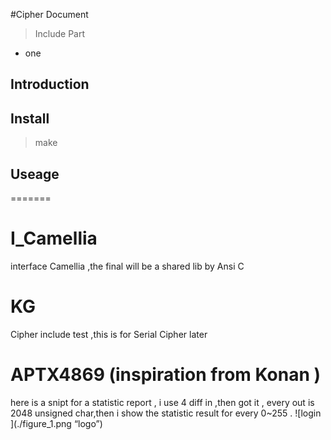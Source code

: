 #Cipher  Document
>Include Part
 - one 
 
## Introduction 
## Install 
> make
	
## Useage 
=======
# I_Camellia
   interface Camellia ,the final will be a shared lib by Ansi C 

# KG
   Cipher include test ,this is for Serial Cipher later

# APTX4869 (inspiration  from  Konan )

   here is a snipt for a statistic report , i use 4 diff in ,then got it , every out is 2048 unsigned char,then i show the statistic result for every 0\~255 .
   ![login ](./figure_1.png “logo”)
